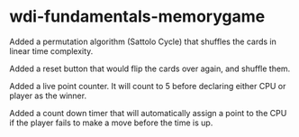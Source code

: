 # wdi-fundamentals-memorygame
Added a permutation algorithm (Sattolo Cycle) that shuffles the cards in linear time complexity.

Added a reset button that would flip the cards over again, and shuffle them.

Added a live point counter. It will count to 5 before declaring either CPU or player as the winner.

Added a count down timer that will automatically assign a point to the CPU if the player fails to make a move before the time is up.